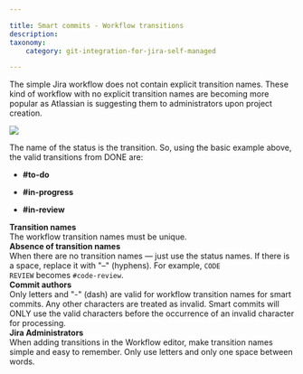 ```yaml
---

title: Smart commits - Workflow transitions
description:
taxonomy:
    category: git-integration-for-jira-self-managed

---
```

The simple Jira workflow does not contain explicit transition names. These kind of workflow with no explicit transition names are becoming more popular as Atlassian is suggesting them to administrators upon project creation.

<img src='https://bigbrassband.atlassian.net/wiki/download/thumbnails/1930398464/jira-simple-workflow.png?version=1&modificationDate=1630642890131&cacheVersion=1&api=v2&width=217&height=232' class='center img-responsive img-bordered' />

The name of the status is the transition. So, using the basic example above, the valid transitions from DONE are:

*   **#to-do**

*   **#in-progress**

*   **#in-review**

<div class="bbb-callout bbb--alert">
    <div class="irow">
    <div class="ilogobox">
        <span class="logoimg"></span>
    </div>
    <div class="imsgbox">
        <b>Transition names</b><br>
        The workflow transition names must be unique.
    </div>
    </div>
</div>

<div class="bbb-callout bbb--tip">
    <div class="irow">
    <div class="ilogobox">
        <span class="logoimg"></span>
    </div>
    <div class="imsgbox">
        <b>Absence of transition names</b><br>
        When there are no transition names — just use the status names. If there is a space, replace it with "–" (hyphens). For example, <code>CODE REVIEW</code> becomes <code>#code-review</code>.
    </div>
    </div>
</div>

<div class="bbb-callout bbb--note">
    <div class="irow">
    <div class="ilogobox">
        <span class="logoimg"></span>
    </div>
    <div class="imsgbox">
        <b>Commit authors</b><br>
        Only letters and "-" (dash) are valid for workflow transition names for smart commits. Any other characters are treated as invalid. Smart commits will ONLY use the valid characters before the occurrence of an invalid character for processing.
    </div>
    </div>
</div>

<div class="bbb-callout bbb--alert">
    <div class="irow">
    <div class="ilogobox">
        <span class="logoimg"></span>
    </div>
    <div class="imsgbox">
        <b>Jira Administrators</b><br>
        When adding transitions in the Workflow editor, make transition names simple and easy to remember. Only use letters and only one space between words.
    </div>
    </div>
</div>

